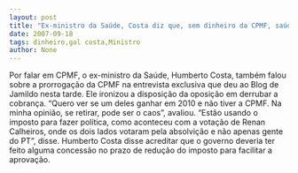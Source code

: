 ```yaml
---
layout: post
title: "Ex-ministro da Saúde, Costa diz que, sem dinheiro da CPMF, saúde vira um caos"
date: 2007-09-18
tags: dinheiro,gal costa,Ministro
author: None
---
```

Por falar em CPMF, o ex-ministro da Sa&uacute;de, Humberto Costa, tamb&eacute;m falou sobre a prorroga&ccedil;&atilde;o da CPMF na entrevista exclusiva que deu ao Blog de Jamildo nesta tarde. Ele ironizou a disposi&ccedil;&atilde;o da oposi&ccedil;&atilde;o em derrubar a cobran&ccedil;a.
&ldquo;Quero ver se um deles ganhar em 2010 e n&atilde;o tiver a CPMF. Na minha opini&atilde;o, se retirar, pode ser o caos&rdquo;, avaliou.
&ldquo;Est&atilde;o usando o imposto para fazer pol&iacute;tica, como aconteceu com a vota&ccedil;&atilde;o de Renan Calheiros, onde os dois lados votaram pela absolvi&ccedil;&atilde;o e n&atilde;o apenas gente do PT&rdquo;, disse.
Humberto Costa disse acreditar que o governo deveria ter feito alguma concess&atilde;o no prazo de redu&ccedil;&atilde;o do imposto para facilitar a aprova&ccedil;&atilde;o. 